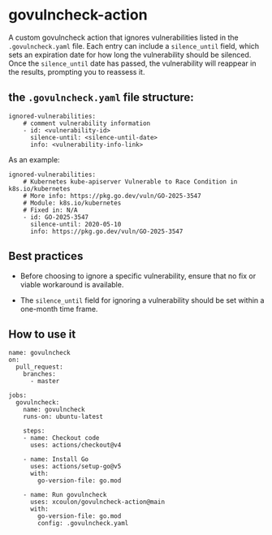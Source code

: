 # govulncheck-action

A custom govulncheck action that ignores vulnerabilities listed in the `.govulncheck.yaml` file. Each entry can include a `silence_until` field, which sets an expiration date for how long the vulnerability should be silenced.
Once the `silence_until` date has passed, the vulnerability will reappear in the results, prompting you to reassess it.

## the `.govulncheck.yaml` file structure:

```
ignored-vulnerabilities:
    # comment vulnerability information
    - id: <vulnerability-id>
      silence-until: <silence-until-date>
      info: <vulnerability-info-link>
```

As an example:
```
ignored-vulnerabilities:
    # Kubernetes kube-apiserver Vulnerable to Race Condition in k8s.io/kubernetes
    # More info: https://pkg.go.dev/vuln/GO-2025-3547
    # Module: k8s.io/kubernetes
    # Fixed in: N/A
    - id: GO-2025-3547
      silence-until: 2020-05-10
      info: https://pkg.go.dev/vuln/GO-2025-3547
```

## Best practices

- Before choosing to ignore a specific vulnerability, ensure that no fix or viable workaround is available.

- The `silence_until` field for ignoring a vulnerability should be set within a one-month time frame.


## How to use it

```
name: govulncheck
on:
  pull_request:
    branches:
      - master

jobs:
  govulncheck:
    name: govulncheck
    runs-on: ubuntu-latest

    steps:
    - name: Checkout code
      uses: actions/checkout@v4

    - name: Install Go
      uses: actions/setup-go@v5
      with:
        go-version-file: go.mod

    - name: Run govulncheck
      uses: xcoulon/govulncheck-action@main
      with:
        go-version-file: go.mod
        config: .govulncheck.yaml
```
